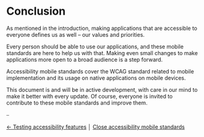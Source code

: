 # Conclusion

As mentioned in the introduction, making applications that are accessible to everyone defines us as well – our values and priorities.

Every person should be able to use our applications, and these mobile standards are here to help us with that. Making even small changes to make applications more open to a broad audience is a step forward.

Accessibility mobile standards cover the WCAG standard related to mobile implementation and its usage on native applications on mobile devices.

This document is and will be in active development, with care in our mind to make it better with every update. Of course, everyone is invited to contribute to these mobile standards and improve them.

⎯

[← Testing accessibility features](../testing/testing.md "Testing accessibility features")
│
[Close accessibility mobile standards](https://github.com/infinum/accessibility-mobile-standards "Close accessibility mobile standards")
